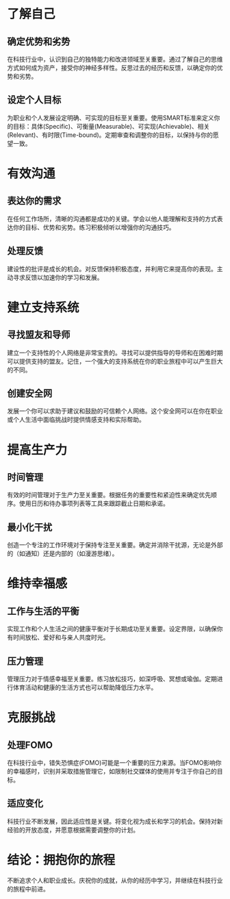 # 了解自己

## 确定优势和劣势

在科技行业中，认识到自己的独特能力和改进领域至关重要。通过了解自己的思维方式如何成为资产，接受你的神经多样性。反思过去的经历和反馈，以确定你的优势和劣势。

## 设定个人目标

为职业和个人发展设定明确、可实现的目标至关重要。使用SMART标准来定义你的目标：具体(Specific)、可衡量(Measurable)、可实现(Achievable)、相关(Relevant)、有时限(Time-bound)。定期审查和调整你的目标，以保持与你的愿望一致。

# 有效沟通

## 表达你的需求

在任何工作场所，清晰的沟通都是成功的关键。学会以他人能理解和支持的方式表达你的目标、优势和劣势。练习积极倾听以增强你的沟通技巧。

## 处理反馈

建设性的批评是成长的机会。对反馈保持积极态度，并利用它来提高你的表现。主动寻求反馈以加速你的学习和发展。

# 建立支持系统

## 寻找盟友和导师

建立一个支持性的个人网络是非常宝贵的。寻找可以提供指导的导师和在困难时期可以提供支持的盟友。记住，一个强大的支持系统在你的职业旅程中可以产生巨大的不同。

## 创建安全网

发展一个你可以求助于建议和鼓励的可信赖个人网络。这个安全网可以在你在职业或个人生活中面临挑战时提供情感支持和实际帮助。

# 提高生产力

## 时间管理

有效的时间管理对于生产力至关重要。根据任务的重要性和紧迫性来确定优先顺序。使用日历和待办事项列表等工具来跟踪截止日期和承诺。

## 最小化干扰

创造一个专注的工作环境对于保持专注至关重要。确定并消除干扰源，无论是外部的（如通知）还是内部的（如漫游思绪）。

# 维持幸福感

## 工作与生活的平衡

实现工作和个人生活之间的健康平衡对于长期成功至关重要。设定界限，以确保你有时间放松、爱好和与亲人共度时光。

## 压力管理

管理压力对于情感幸福至关重要。练习放松技巧，如深呼吸、冥想或瑜伽。定期进行体育活动和健康的生活方式也可以帮助降低压力水平。

# 克服挑战

## 处理FOMO

在科技行业中，错失恐惧症(FOMO)可能是一个重要的压力来源。当FOMO影响你的幸福感时，识别并采取措施管理它，如限制社交媒体的使用并专注于你自己的目标。

## 适应变化

科技行业不断发展，因此适应性是关键。将变化视为成长和学习的机会。保持对新经验的开放态度，并愿意根据需要调整你的计划。

# 结论：拥抱你的旅程

不断追求个人和职业成长。庆祝你的成就，从你的经历中学习，并继续在科技行业的旅程中前进。
